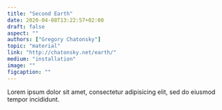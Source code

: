 ```yaml
---
title: "Second Earth"
date: 2020-04-08T13:22:57+02:00
draft: false
aspect: ""
authors: ["Gregory Chatonsky"]
topic: "material"
link: "http://chatonsky.net/earth/"
medium: "installation"
image: ""
figcaption: ""
---
```

Lorem ipsum dolor sit amet, consectetur adipisicing elit, sed do eiusmod
tempor incididunt.